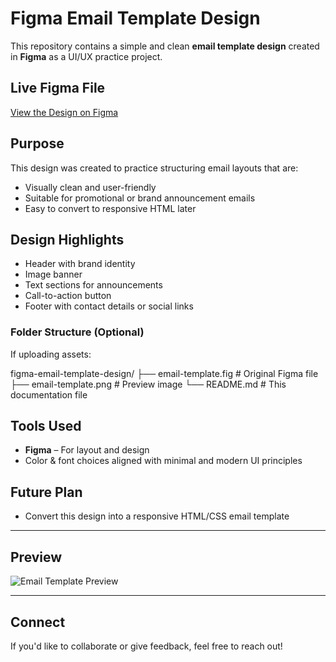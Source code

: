 #  Figma Email Template Design

This repository contains a simple and clean **email template design** created in **Figma** as a UI/UX practice project.

##  Live Figma File
 [View the Design on Figma](https://www.figma.com/design/cSfNHd4YVTlg9K0AMVJiAd/Email-Template-Well-Designed?node-id=0-1&t=xccrZoYYwE54hPrj-1)

##  Purpose
This design was created to practice structuring email layouts that are:
- Visually clean and user-friendly
- Suitable for promotional or brand announcement emails
- Easy to convert to responsive HTML later

##  Design Highlights
- Header with brand identity
- Image banner
- Text sections for announcements
- Call-to-action button
- Footer with contact details or social links

### Folder Structure (Optional)
If uploading assets:

figma-email-template-design/
├── email-template.fig         # Original Figma file
├── email-template.png         # Preview image
└── README.md           # This documentation file

##  Tools Used
- **Figma** – For layout and design
- Color & font choices aligned with minimal and modern UI principles

##  Future Plan
- Convert this design into a responsive HTML/CSS email template

---

##  Preview

![Email Template Preview](./design/email-template.png)

---

##  Connect
If you'd like to collaborate or give feedback, feel free to reach out!
